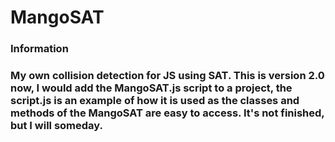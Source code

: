 <h1>MangoSAT</h1>
<h3>Information<h3>
<p>
My own collision detection for JS using SAT.
This is version 2.0 now, I would add the MangoSAT.js script to a project, the script.js is an example of how it is used as the classes and methods of the MangoSAT are easy to access. It's not finished, but I will someday.
</p>
